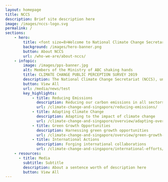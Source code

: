 ```yaml
---
layout: homepage
title: NCCS
description: Brief site description here
image: /images/nccs-logo.svg
permalink: /
sections:
    - hero:
        title: <font size=8>Welcome to National Climate Change Secretariat</font>
        background: /images/hero-banner.png
        button: About NCCS
        url: /who-we-are/about-nccs/
    - infopic:
        image: /images/pps-banner.jpg
        alt: Members of the Ministry of ABC shaking hands
        title: CLIMATE CHANGE PUBLIC PERCEPTION SURVEY 2019
        description: The National Climate Change Secretariat (NCCS), under the Strategy Group, Prime Minister’s Office, conducted a survey from May to July 2019 to gauge public perception and views on climate change.
        button: View All
        url: /media/news/test
        key_highlights:
            - title: Reducing Emissions
              description: Reducing our carbon emissions in all sectors
              url: /climate-change-and-singapore/reducing-emissions/
            - title: Adapting Climate Change
              description: Adapting to the impact of climate change
              url: /climate-change-and-singapore/overview/adapting-overview/
            - title: Green Growth Opportunities
              description: Harnessing green growth opportunities
              url: /climate-change-and-singapore/overview/green-growth-opportunities/
            - title: International Actions
              description: Forging international collaborations
              url: /climate-change-and-singapore/international-efforts/
    - resources:
      - title: Media
        subtitle: Subtitle
        description: About a sentence worth of description here
        button: View All
---
```

